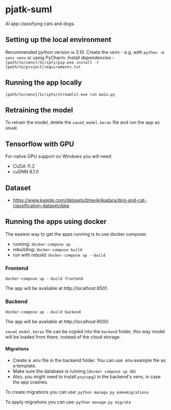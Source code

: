 # pjatk-suml

AI app classifying cats and dogs.

## Setting up the local environment

Recommended python version is 3.10.
Create the venv - e.g. with `python -m venv venv` or using PyCharm.
Install dependencies - `[path/to/venv]/Scripts/pip.exe install -r [path/to/project]requirements.txt` 

## Running the app locally

`[path/to/venv]/Scripts/streamlit.exe run main.py`

## Retraining the model

To retrain the model, delete the `saved_model.keras` file and run the app as usual.

## Tensorflow with GPU

For native GPU support on Windows you will need:
- CUDA 11.2
- cuDNN 8.1.0

## Dataset

- https://www.kaggle.com/datasets/bhavikjikadara/dog-and-cat-classification-dataset/data

## Running the apps using docker

The easiest way to get the apps running is to use docker compose:
- running: `docker-compose up`
- rebuilding: `docker-compose build`
- run with rebuild: `docker-compose up --build`

### Frontend

`docker-compose up --build frontend`

The app will be available at http://localhost:8501.

### Backend

`docker-compose up --build backend`

The app will be available at http://localhost:8000.

`saved_model.keras` file can be copied into the `backend` folder,
this way model will be loaded from there, instead of the cloud storage.

#### Migrations

- Create a .env file in the backend folder. You can use .env.example file as a template.
- Make sure the database is running (`docker compose up db`)
- Also, you might need to install `psycopg2` in the backend's venv, in case the app crashes.

To create migrations you can use:
`python manage.py makemigrations`

To apply migrations you can use:
`python manage.py migrate`
